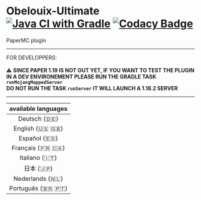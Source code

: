 # Obelouix-Ultimate [![Java CI with Gradle](https://github.com/obelouix/Obelouix-Ultimate/actions/workflows/gradle.yml/badge.svg)](https://github.com/obelouix/Obelouix-Ultimate/actions/workflows/gradle.yml) [![Codacy Badge](https://app.codacy.com/project/badge/Grade/b54eda108994458dbdcb7bb3fe3e7f6f)](https://www.codacy.com/gh/obelouix/Obelouix-Ultimate/dashboard?utm_source=github.com&amp;utm_medium=referral&amp;utm_content=obelouix/Obelouix-Ultimate&amp;utm_campaign=Badge_Grade)
PaperMC plugin

-----------
FOR DEVELOPPERS: <br><br>
⚠️ <b>SINCE PAPER 1.19 IS NOT OUT YET, IF YOU WANT TO TEST THE PLUGIN IN A DEV ENVIRONEMENT PLEASE RUN THE GRADLE TASK `runMojangMappedServer`
<br> DO NOT RUN THE TASK `runServer` IT WILL LAUNCH A 1.18.2 SERVER </b>

-----------

| available languages      |
|:----------------------:|
|     Deutsch (🇩🇪)     |
| English (🇺🇸 🇬🇧)      |
|     Español (🇪🇸)     |
| Français (🇫🇷 🇨🇦)     |
|    Italiano (🇮🇹)     |
|       日本 (🇯🇵)        |
|   Nederlands (🇳🇱)    |
| Português (🇧🇷 🇵🇹)  |

